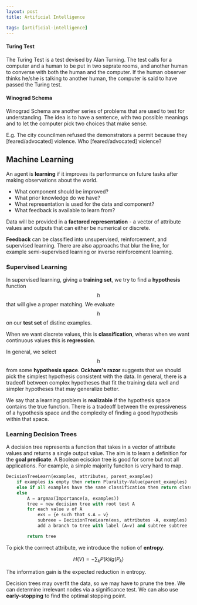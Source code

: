 ```yaml
---
layout: post
title: Artificial Intelligence 

tags: [artificial-intelligence]
---
```


#### Turing Test
The Turing Test is a test devised by Alan Turning. The test calls for a computer and a human to be put in two seprate rooms, and another human to converse with both the human and the computer. If the human observer thinks he/she is talking to another human, the computer is said to have passed the Turing test. 

#### Winograd Schema
Winograd Schema are another series of problems that are used to test for understanding.
The idea is to have a sentence, with two possible meanings and to let the computer pick two choices that make sense. 

E.g. The city councilmen refused the demonstrators a permit because they [feared/advocated] violence. Who [feared/advocated] violence?
<!--more-->


## Machine Learning
An agent is **learning** if it improves its performance on future tasks after making observations about the world.

+ What component should be improved?
+ What prior knowledge do we have?
+ What representation is used for the data and component?
+ What feedback is available to learn from?

Data will be provided in a **factored representation** - a vector of attribute values and outputs that can either be numerical or discrete.

**Feedback** can be classified into unsupervised, reinforcement, and supervised learning. There are also approachs that blur the line, for example semi-supervised learning or inverse reinforcement learning.

### Supervised Learning
In supervised learning, giving a **training set**, we try to find a **hypothesis** function $$h$$ that will give a proper matching. We evaluate $$h$$ on our **test set** of distinc examples.

When we want discrete values, this is **classification**, wheras when we want continuous values this is **regression**.

In general, we select $$h$$ from some **hypothesis space**. **Ockham's razor** suggests that we should pick the simplest hypothesis consistent with the data. In general, there is a tradeoff between complex hypotheses that fit the training data well and simpler hypotheses that may generalize better.

We say that a learning problem is **realizable** if the hypothesis space contains the true function. There is a tradeoff between the expressiveness of a hypothesis space and the complexity of finding a good hypothesis within that space.

### Learning Decision Trees
A decision tree represents a function that takes in a vector of attribute values and returns a single output value. The aim is to learn a definition for the **goal predicate**. A Boolean eciscion tree is good for some but not all applications. For example, a simple majority funciton is very hard to map. 

```python
DecisionTreeLearn(examples, attributes, parent_examples)
    if examples is empty then return Plurality-Value(parent_examples)
    else if all examples have the same classification then return classification
    else
        A = argmax(Importance(a, examples))
        tree = new decision tree with root test A
        for each value v of A
            exs = {e such that s.A = v}
            subreee = DecisionTreeLearn(exs, attributes -A, examples)
            add a branch to tree with label (A=v) and subtree subtree

        return tree
```

To pick the corrrect attribute, we introduce the notion of **entropy**. 

$$H(V) =  - \sum_kP(k) lg(P_k)$$ 

The information gain is the expected reduction in entropy.

Decision trees may overfit the data, so we may have to prune the tree. We can determine irrelevant nodes via a significance test. We can also use **early-stopping** to find the optimal stopping point.
